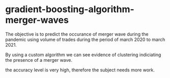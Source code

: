 # gradient-boosting-algorithm-merger-waves

The objective is to predict the occurance of merger wave during the pandemic using volume of trades during the period of march 2020 to march 2021. 

By using a custom algorithm we can see evidence of clustering indiciating the presence of a merger wave. 

the accuracy level is very high, therefore the subject needs more work.
